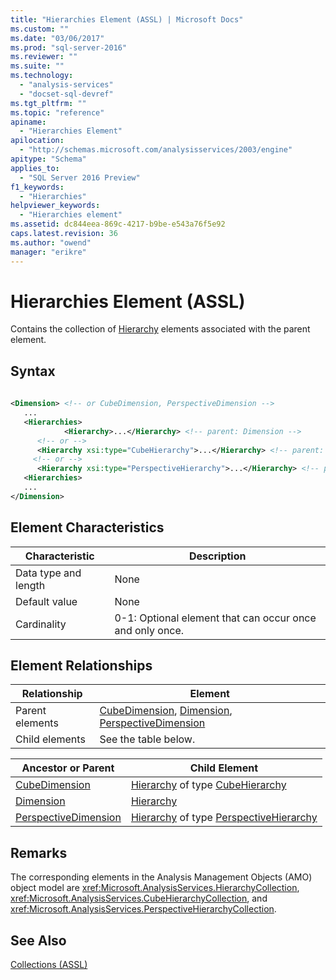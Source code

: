 ```yaml
---
title: "Hierarchies Element (ASSL) | Microsoft Docs"
ms.custom: ""
ms.date: "03/06/2017"
ms.prod: "sql-server-2016"
ms.reviewer: ""
ms.suite: ""
ms.technology: 
  - "analysis-services"
  - "docset-sql-devref"
ms.tgt_pltfrm: ""
ms.topic: "reference"
apiname: 
  - "Hierarchies Element"
apilocation: 
  - "http://schemas.microsoft.com/analysisservices/2003/engine"
apitype: "Schema"
applies_to: 
  - "SQL Server 2016 Preview"
f1_keywords: 
  - "Hierarchies"
helpviewer_keywords: 
  - "Hierarchies element"
ms.assetid: dc844eea-869c-4217-b9be-e543a76f5e92
caps.latest.revision: 36
ms.author: "owend"
manager: "erikre"
---
```

# Hierarchies Element (ASSL)
  Contains the collection of [Hierarchy](../../../analysis-services/scripting/objects/hierarchy-element-assl.md) elements associated with the parent element.  
  
## Syntax  
  
```xml  
  
<Dimension> <!-- or CubeDimension, PerspectiveDimension -->  
   ...  
   <Hierarchies>  
            <Hierarchy>...</Hierarchy> <!-- parent: Dimension -->  
      <!-- or -->  
      <Hierarchy xsi:type="CubeHierarchy">...</Hierarchy> <!-- parent: CubeDimension -->  
     <!-- or -->  
      <Hierarchy xsi:type="PerspectiveHierarchy">...</Hierarchy> <!-- parent: PerspectiveDimension -->  
   <Hierarchies>  
   ...  
</Dimension>  
```  
  
## Element Characteristics  
  
|Characteristic|Description|  
|--------------------|-----------------|  
|Data type and length|None|  
|Default value|None|  
|Cardinality|0-1: Optional element that can occur once and only once.|  
  
## Element Relationships  
  
|Relationship|Element|  
|------------------|-------------|  
|Parent elements|[CubeDimension](../../../analysis-services/scripting/data-type/cubedimension-data-type-assl.md), [Dimension](../../../analysis-services/scripting/objects/dimension-element-assl.md), [PerspectiveDimension](../../../analysis-services/scripting/data-type/perspectivedimension-data-type-assl.md)|  
|Child elements|See the table below.|  
  
|Ancestor or Parent|Child Element|  
|------------------------|-------------------|  
|[CubeDimension](../../../analysis-services/scripting/data-type/cubedimension-data-type-assl.md)|[Hierarchy](../../../analysis-services/scripting/objects/hierarchy-element-assl.md) of type [CubeHierarchy](../../../analysis-services/scripting/data-type/cubehierarchy-data-type-assl.md)|  
|[Dimension](../../../analysis-services/scripting/objects/dimension-element-assl.md)|[Hierarchy](../../../analysis-services/scripting/objects/hierarchy-element-assl.md)|  
|[PerspectiveDimension](../../../analysis-services/scripting/data-type/perspectivedimension-data-type-assl.md)|[Hierarchy](../../../analysis-services/scripting/objects/hierarchy-element-assl.md) of type [PerspectiveHierarchy](../../../analysis-services/scripting/data-type/perspectivehierarchy-data-type-assl.md)|  
  
## Remarks  
 The corresponding elements in the Analysis Management Objects (AMO) object model are <xref:Microsoft.AnalysisServices.HierarchyCollection>, <xref:Microsoft.AnalysisServices.CubeHierarchyCollection>, and <xref:Microsoft.AnalysisServices.PerspectiveHierarchyCollection>.  
  
## See Also  
 [Collections &#40;ASSL&#41;](../../../analysis-services/scripting/collections/collections-assl.md)  
  
  